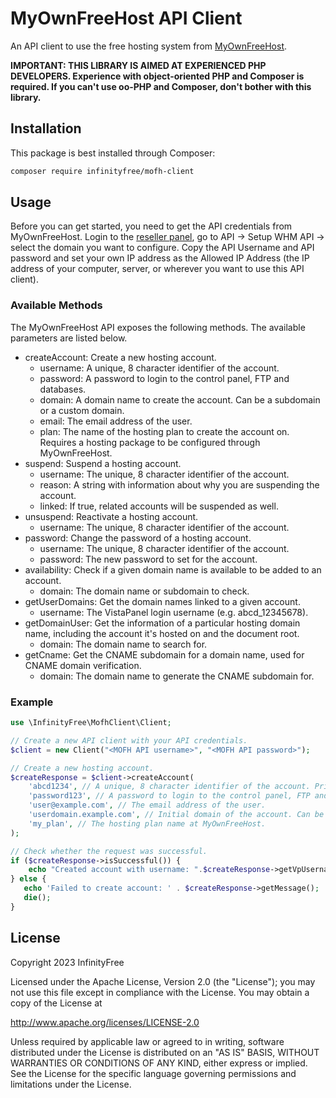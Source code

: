 # MyOwnFreeHost API Client

An API client to use the free hosting system from [MyOwnFreeHost](https://myownfreehost.net).

**IMPORTANT: THIS LIBRARY IS AIMED AT EXPERIENCED PHP DEVELOPERS. Experience with object-oriented PHP and Composer is required. If you can't use oo-PHP and Composer, don't bother with this library.**

## Installation

This package is best installed through Composer:

```bash
composer require infinityfree/mofh-client
```

## Usage

Before you can get started, you need to get the API credentials from MyOwnFreeHost. Login to the [reseller panel](https://panel.myownfreehost.net), go to API -> Setup WHM API -> select the domain you want to configure. Copy the API Username and API password and set your own IP address as the Allowed IP Address (the IP address of your computer, server, or wherever you want to use this API client).

### Available Methods

The MyOwnFreeHost API exposes the following methods. The available parameters are listed below.

- createAccount: Create a new hosting account.
    - username: A unique, 8 character identifier of the account.
    - password: A password to login to the control panel, FTP and databases.
    - domain: A domain name to create the account. Can be a subdomain or a custom domain.
    - email: The email address of the user.
    - plan: The name of the hosting plan to create the account on. Requires a hosting package to be configured through MyOwnFreeHost.
- suspend: Suspend a hosting account.
    - username: The unique, 8 character identifier of the account.
    - reason: A string with information about why you are suspending the account.
    - linked: If true, related accounts will be suspended as well.
- unsuspend: Reactivate a hosting account.
    - username: The unique, 8 character identifier of the account.
- password: Change the password of a hosting account.
    - username: The unique, 8 character identifier of the account.
    - password: The new password to set for the account.
- availability: Check if a given domain name is available to be added to an account.
    - domain: The domain name or subdomain to check.
- getUserDomains: Get the domain names linked to a given account.
    - username: The VistaPanel login username (e.g. abcd_12345678).
- getDomainUser: Get the information of a particular hosting domain name, including the account it's hosted on and the document root.
    - domain: The domain name to search for.
- getCname: Get the CNAME subdomain for a domain name, used for CNAME domain verification.
    - domain: The domain name to generate the CNAME subdomain for.

### Example

```php
use \InfinityFree\MofhClient\Client;

// Create a new API client with your API credentials.
$client = new Client("<MOFH API username>", "<MOFH API password>");

// Create a new hosting account.
$createResponse = $client->createAccount(
    'abcd1234', // A unique, 8 character identifier of the account. Primarily used as internal identifier.
    'password123', // A password to login to the control panel, FTP and databases.
    'user@example.com', // The email address of the user.
    'userdomain.example.com', // Initial domain of the account. Can be a subdomain or a custom domain.
    'my_plan', // The hosting plan name at MyOwnFreeHost.
);

// Check whether the request was successful.
if ($createResponse->isSuccessful()) {
    echo "Created account with username: ".$createResponse->getVpUsername();
} else {
   echo 'Failed to create account: ' . $createResponse->getMessage();
   die();
}
```

## License

Copyright 2023 InfinityFree

Licensed under the Apache License, Version 2.0 (the "License");
you may not use this file except in compliance with the License.
You may obtain a copy of the License at

   http://www.apache.org/licenses/LICENSE-2.0

Unless required by applicable law or agreed to in writing, software
distributed under the License is distributed on an "AS IS" BASIS,
WITHOUT WARRANTIES OR CONDITIONS OF ANY KIND, either express or implied.
See the License for the specific language governing permissions and
limitations under the License.
